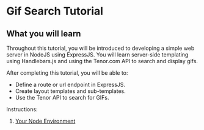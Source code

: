 # Gif Search Tutorial

## What you will learn

Throughout this tutorial, you will be introduced to developing a simple web server in NodeJS using ExpressJS. You will learn server-side templating using Handlebars.js and using the Tenor.com API to search and display gifs.

After completing this tutorial, you will be able to:
* Define a route or url endpoint in ExpressJS.
* Create layout templates and sub-templates.
* Use the Tenor API to search for GIFs.

Instructions:

1. [Your Node Environment](P00-Your-Node-Environment)

